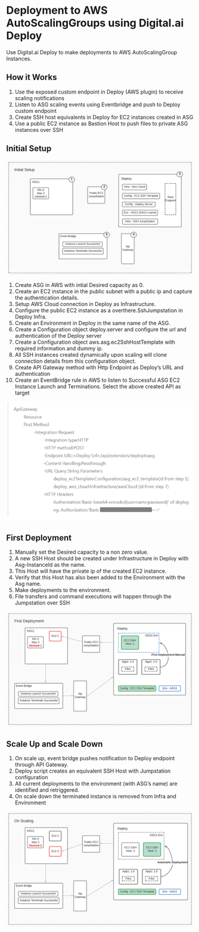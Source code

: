# Deployment to AWS AutoScalingGroups using Digital.ai Deploy

Use Digital.ai Deploy to make deployments to AWS AutoScalingGroup Instances.


## How it Works

1. Use the exposed custom endpoint in Deploy (AWS plugin) to receive scaling notifications
2. Listen to ASG scaling events using Eventbridge and push to Deploy custom endpoint
3. Create SSH host equivalents in Deploy for EC2 instances created in ASG
4. Use a public EC2 instance as Bastion Host to push files to private ASG instances over SSH

## Initial Setup

![Initial Setup](images/initial_setup.png)

1. Create ASG in AWS with intial Desired capacity as 0.
1. Create an EC2 instance in the public subnet with a public ip and capture the authentication details.
1. Setup AWS Cloud connection in Deploy as Infrastructure.
1. Configure the public EC2 instance as a overthere.SshJumpstation in Deploy Infra.
1. Create an Environment in Deploy in the same name of the ASG.
1. Create a Configuration object deploy.server and configure the url and authentication of the Deploy server
1. Create a Configuration object aws.asg.ec2SshHostTemplate with required information and dummy ip. 
1. All SSH instances created dynamically upon scaling will clone connection details from this configuration object.
1. Create API Gateway method with Http Endpoint as Deploy’s URL and authentication
1. Create an EventBridge rule in AWS to listen to Successful ASG EC2 Instance Launch and Terminations. Select the above created API as target

![API Gateway Setup](images/api_gateway.png)

## First Deployment

1. Manually set the Desired capacity to a non zero value.
1. A new SSH Host should be created under Infrastructure in Deploy with Asg-InstanceId as the name.
1. This Host will have the private ip of the created EC2 instance.
1. Verify that this Host has also been added to the Environment with the Asg name.
1. Make deployments to the environment.
1. File transfers and command executions will happen through the Jumpstation over SSH

![First Deployment](images/first_deployment.png)

## Scale Up and Scale Down

1. On scale up, event bridge pushes notification to Deploy endpoint through API Gateway.
1. Deploy script creates an equivalent SSH Host with Jumpstation configuration
1. All current deployments to the environment (with ASG’s name) are identified and retriggered.
1. On scale down the terminated instance is removed from Infra and Environment

![Automatic Deployments](images/automatic_deployments.png)
